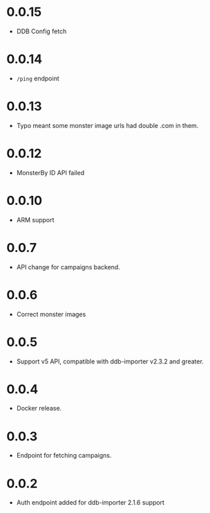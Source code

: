# 0.0.15

* DDB Config fetch

# 0.0.14

* `/ping` endpoint

# 0.0.13

* Typo meant some monster image urls had double .com in them.

# 0.0.12

* MonsterBy ID API failed

# 0.0.10

* ARM support

# 0.0.7

* API change for campaigns backend.

# 0.0.6

* Correct monster images

# 0.0.5

* Support v5 API, compatible with ddb-importer v2.3.2 and greater.

# 0.0.4

* Docker release.

# 0.0.3

* Endpoint for fetching campaigns.

# 0.0.2

* Auth endpoint added for ddb-importer 2.1.6 support
